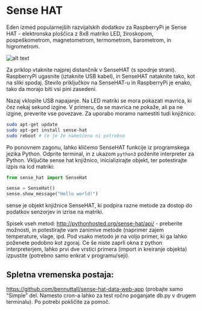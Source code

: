 # Sense HAT

Eden izmed popularnejših razvijalskih dodatkov za RaspberryPi je Sense HAT - elektronska ploščica
z 8x8 matriko LED, žiroskopom, pospeškometrom, magnetometrom, termometrom, barometrom,
in higrometrom.

![alt text](https://si.farnell.com/productimages/large/en_GB/2483095-40.jpg)


Za priklop vtaknite najprej distančnik v SenseHAT (s spodnje strani). RaspberryPi ugasnite (iztaknite USB kabel), in SenseHAT nataknite tako, kot na sliki spodaj. Stevilo priključkov na SenseHAT-u in RaspberryPi je enako, tako da morajo biti vsi pini zasedeni.


Nazaj vklopite USB napajanje. Na LED matriki se mora pokazati mavrica, ki čez nekaj sekund izgine. V primeru, da se mavrica ne pokaže, ali pa ne izgine, preverite vse povezave. Za uporabo moramo namestiti tudi knjižnico:

```bash
sudo apt-get update
sudo apt-get install sense-hat
sudo reboot # če je že nameščena ni potrebno
```

Po ponovnem zagonu, lahko kličemo SenseHAT funkcije iz programskega jezika Python. Odprite
terminal, in z ukazom `python3` poženite interpreter za Python. Vključite sense hat knjižnico,
inicializirajte objekt, ter potestirajte izpis na lcd matriki:

```python
from sense_hat import SenseHat

sense = SenseHat()
sense.show_message("Hello world!")
```

sense je objekt knjižnice SenseHAT, ki podpira razne metode za dostop do podatkov senzorjev in
izrise na matriki.

Spisek vseh metod: http://pythonhosted.org/sense-hat/api/ - preberite možnosti, in potestirajte vam zanimive metode (naprimer zajem temperature, vlage, ipd. Pod vsako metodo je na voljo primer, ki ga lahko poženete podobno kot zgoraj. Ce še niste zaprli okna z python interpreterjem, lahko prvi dve vrstici primera (import in kreiranje objekta) izpustite (potrebno samo enkrat v programu/seji).

## Spletna vremenska postaja:
https://github.com/bennuttall/sense-hat-data-web-app (probajte samo “Simple” del. Namesto
cron-a lahko za test ročno poganjate db.py v drugem terminalu). Po potrebi pokličite za pomoč.